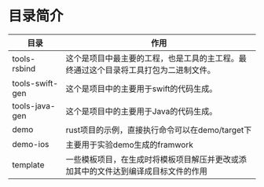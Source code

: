 # 目录简介
| 目录            | 作用                                                                                 |
| --------------- | ------------------------------------------------------------------------------------ |
| tools-rsbind    | 这个是项目中最主要的工程，也是工具的主工程。最终通过这个目录将工具打包为二进制文件。 |
| tools-swift-gen | 这个是项目中的主要用于swift的代码生成。                                              |
| tools-java-gen | 这个是项目中的主要用于Java的代码生成。                                              |
| demo            | rust项目的示例，直接执行命令可以在demo/target下                                      |
| demo-ios        | 主要用于实验demo生成的framwork                                                       |
| template        | 一些模板项目，在生成时将模板项目解压并更改或添加其中的文件达到编译成目标文件的作用      |